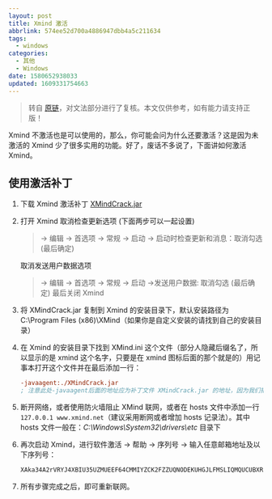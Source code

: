 ```yaml
---
layout: post
title: Xmind 激活
abbrlink: 574ee52d700a4886947dbb4a5c211634
tags:
  - windows
categories:
  - 其他
  - Windows
date: 1580652938033
updated: 1609331754663
---
```


> 转自 [原链](https://github.com/mounui/Xmind)，对文法部分进行了复核。本文仅供参考，如有能力请支持正版！

Xmind 不激活也是可以使用的，那么，你可能会问为什么还要激活？这是因为未激活的 Xmind 少了很多实用的功能。好了，废话不多说了，下面讲如何激活 Xmind。

## 使用激活补丁

1.  下载 Xmind 激活补丁 [XMindCrack.jar](https://raw.githubusercontent.com/rxliuli/blog_binary_file/master/XMindCrack.jar)

2.  打开 Xmind 取消检查更新选项 (下面两步可以一起设置)

    > \-> 编辑 -> 首选项 -> 常规 -> 启动 -> 启动时检查更新和消息：取消勾选 (最后确定)

    取消发送用户数据选项

    > \-> 编辑 -> 首选项 -> 常规 -> 启动 ->发送用户数据: 取消勾选 (最后确定)
    > 最后关闭 Xmind

3.  将 XMindCrack.jar 复制到 Xmind 的安装目录下，默认安装路径为 C:\Program Files (x86)\XMind（如果你是自定义安装的请找到自己的安装目录）

4.  在 Xmind 的安装目录下找到 XMind.ini 这个文件（部分人隐藏后缀名了，所以显示的是 xmind 这个名字，只要是在 xmind 图标后面的那个就是的）用记事本打开这个文件并在最后添加一行：

    ```ini
    -javaagent:./XMindCrack.jar
    ; 注意此处-javaagent后面的地址应为补丁文件 XMindCrack.jar 的地址，因为我们把该文件放到了Xmind 的安装目录下，Xmind.ini 和 XMindCrack.jar 在同一目录下，因此这里我们可以使用相对路径，如果这两个文件不在同一个目录下，注意填写正确的路径
    ```

5.  断开网络，或者使用防火墙阻止 XMind 联网，或者在 hosts 文件中添加一行`127.0.0.1 www.xmind.net`（建议采用断网或者增加 hosts 记录法）。其中 hosts 文件一般在：*C:\Windows\System32\drivers\etc* 目录下

6.  再次启动 Xmind，进行软件激活 -> 帮助 -> 序列号 -> 输入任意邮箱地址及以下序列号：

    ```sh
    XAka34A2rVRYJ4XBIU35UZMUEEF64CMMIYZCK2FZZUQNODEKUHGJLFMSLIQMQUCUBXRENLK6NZL37JXP4PZXQFILMQ2RG5R7G4QNDO3PSOEUBOCDRYSSXZGRARV6MGA33TN2AMUBHEL4FXMWYTTJDEINJXUAV4BAYKBDCZQWVF3LWYXSDCXY546U3NBGOI3ZPAP2SO3CSQFNB7VVIY123456789012345
    ```

7.  所有步骤完成之后，即可重新联网。
